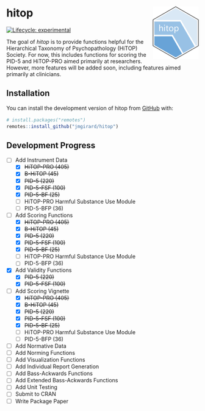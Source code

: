 
<!-- README.md is generated from README.Rmd. Please edit that file -->

# hitop <a href="https://jmgirard.github.io/hitop/"><img src="man/figures/logo.png" align="right" height="138" alt="hitop website" /></a>

<!-- badges: start -->

[![Lifecycle:
experimental](https://img.shields.io/badge/lifecycle-experimental-orange.svg)](https://lifecycle.r-lib.org/articles/stages.html#experimental)
<!-- badges: end -->

The goal of *hitop* is to provide functions helpful for the Hierarchical
Taxonomy of Psychopathology (HiTOP) Society. For now, this includes
functions for scoring the PID-5 and HiTOP-PRO aimed primarily at
researchers. However, more features will be added soon, including
features aimed primarily at clinicians.

## Installation

You can install the development version of hitop from
[GitHub](https://github.com/) with:

``` r
# install.packages("remotes")
remotes::install_github("jmgirard/hitop")
```

## Development Progress

<style>
  input[type=checkbox] {
    pointer-events: none;
  }
</style>

- [ ] Add Instrument Data
  - [x] ~~HiTOP-PRO (405)~~
  - [x] ~~B-HiTOP (45)~~
  - [x] ~~PID-5 (220)~~
  - [x] ~~PID-5-FSF (100)~~
  - [x] ~~PID-5-BF (25)~~
  - [ ] HiTOP-PRO Harmful Substance Use Module
  - [ ] PID-5-BFP (36)
- [ ] Add Scoring Functions
  - [x] ~~HiTOP-PRO (405)~~
  - [x] ~~B-HiTOP (45)~~
  - [x] ~~PID-5 (220)~~
  - [x] ~~PID-5-FSF (100)~~
  - [x] ~~PID-5-BF (25)~~
  - [ ] HiTOP-PRO Harmful Substance Use Module
  - [ ] PID-5-BFP (36)
- [x] Add Validity Functions
  - [x] ~~PID-5 (220)~~
  - [x] ~~PID-5-FSF (100)~~
- [ ] Add Scoring Vignette
  - [x] ~~HiTOP-PRO (405)~~
  - [x] ~~B-HiTOP (45)~~
  - [x] ~~PID-5 (220)~~
  - [x] ~~PID-5-FSF (100)~~
  - [x] ~~PID-5-BF (25)~~
  - [ ] HiTOP-PRO Harmful Substance Use Module
  - [ ] PID-5-BFP (36)
- [ ] Add Normative Data
- [ ] Add Norming Functions
- [ ] Add Visualization Functions
- [ ] Add Individual Report Generation
- [ ] Add Bass-Ackwards Functions
- [ ] Add Extended Bass-Ackwards Functions
- [ ] Add Unit Testing
- [ ] Submit to CRAN
- [ ] Write Package Paper
